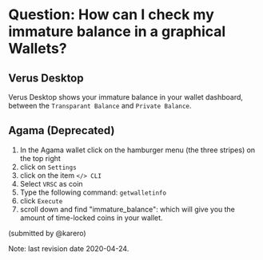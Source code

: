 # Question: How can I check my immature balance in a graphical Wallets?

## Verus Desktop

Verus Desktop shows your immature balance in your wallet dashboard, between the `Transparant Balance` and `Private Balance`.

## Agama (Deprecated)
1. In the Agama wallet click on the hamburger menu (the three stripes) on the top right
2. click on `Settings`
3. click on the item `</> CLI`
4. Select `VRSC` as coin
6. Type the following command: `getwalletinfo`
7. click `Execute`
8. scroll down and find "immature_balance":  which will give you the amount of time-locked coins in your wallet.

(submitted by @karero)

Note: last revision date 2020-04-24.
